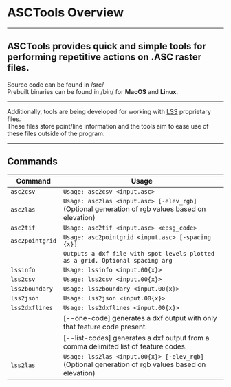 # ASCTools Overview
---
## ASCTools provides quick and simple tools for performing repetitive actions on .ASC raster files.

Source code can be found in /src/  
Prebuilt binaries can be found in /bin/ for **MacOS** and **Linux**.  

---

Additionally, tools are being developed for working with [LSS](https://www.dtmsoftware.com/) proprietary files.  
These files store point/line information and the tools aim to ease use of these files outside of the program.

---

## Commands

| Command         | Usage                                                                                 |
|-----------------|---------------------------------------------------------------------------------------|
| `asc2csv`       | `Usage: asc2csv <input.asc>`                                                         |
| `asc2las`       | `Usage: asc2las <input.asc> [-elev_rgb]` (Optional generation of rgb values based on elevation) |
| `asc2tif`       | `Usage: asc2tif <input.asc> <epsg_code>`                                             |
| `asc2pointgrid` | `Usage: asc2pointgrid <input.asc> [-spacing {x}]`                                    |
|                 |  `Outputs a dxf file with spot levels plotted as a grid. Optional spacing arg`       |
| `lssinfo`       | `Usage: lssinfo <input.00{x}>`                                                       |
| `lss2csv`       | `Usage: lss2csv <input.00{x}>`                                                       |
| `lss2boundary`  | `Usage: lss2boundary <input.00{x}>`                                                  |
| `lss2json`      | `Usage: lss2json <input.00{x}>`                                                      |
| `lss2dxflines`  | `Usage: lss2dxflines <input.00{x}>`                                                  |
|                 | [--one-code] generates a dxf output with only that feature code present.             |
|                 | [--list-codes] generates a dxf output from a comma delimited list of feature codes.  |
| `lss2las`       | `Usage: lss2las <input.00{x}> [-elev_rgb]` (Optional generation of rgb values based on elevation) |

